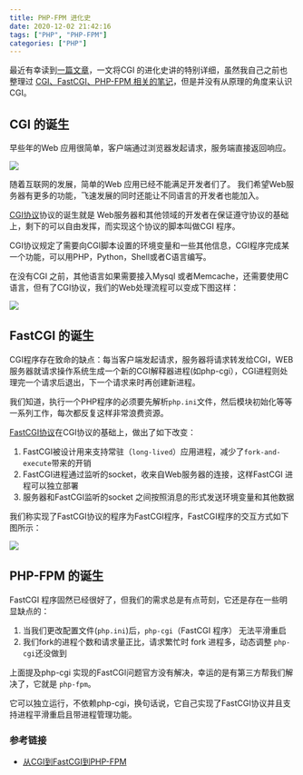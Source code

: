 ```yaml
---
title: PHP-FPM 进化史
date: 2020-12-02 21:42:16
tags: ["PHP", "PHP-FPM"]
categories: ["PHP"]
---
```


最近有幸读到[一篇文章](http://blog.leanote.com/post/weibo-007/%E4%BB%8ECGI%E5%88%B0FastCGI%E5%88%B0PHP-FPM)，一文将CGI 的进化史讲的特别详细，虽然我自己之前也整理过 [CGI、FastCGI、PHP-FPM 相关的笔记](https://www.0x2beace.com/what-is-the-relationship-between-php-fpm-and-nginx/)，但是并没有从原理的角度来认识 CGI。

<!-- more -->

## CGI 的诞生
早些年的Web 应用很简单，客户端通过浏览器发起请求，服务端直接返回响应。

![](https://cdn.jsdelivr.net/gh/0xAiKang/CDN/blog/images/20201202210831.png)

随着互联网的发展，简单的Web 应用已经不能满足开发者们了。
我们希望Web服务器有更多的功能，飞速发展的同时还能让不同语言的开发者也能加入。

[CGI协议](https://www.ietf.org/rfc/rfc3875)协议的诞生就是 Web服务器和其他领域的开发者在保证遵守协议的基础上，剩下的可以自由发挥，而实现这个协议的脚本叫做CGI 程序。

CGI协议规定了需要向CGI脚本设置的环境变量和一些其他信息，CGI程序完成某一个功能，可以用PHP，Python，Shell或者C语言编写。

在没有CGI 之前，其他语言如果需要接入Mysql 或者Memcache，还需要使用C 语言，但有了CGI协议，我们的Web处理流程可以变成下图这样：

![](https://cdn.jsdelivr.net/gh/0xAiKang/CDN/blog/images/20201202211748.png)

## FastCGI 的诞生
CGI程序存在致命的缺点：每当客户端发起请求，服务器将请求转发给CGI，WEB 服务器就请求操作系统生成一个新的CGI解释器进程(如php-cgi），CGI进程则处理完一个请求后退出，下一个请求来时再创建新进程。

我们知道，执行一个PHP程序的必须要先解析`php.ini`文件，然后模块初始化等等一系列工作，每次都反复这样非常浪费资源。

[FastCGI协议](http://andylin02.iteye.com/blog/648412)在CGI协议的基础上，做出了如下改变：
1. FastCGI被设计用来支持常驻（`long-lived`）应用进程，减少了`fork-and-execute`带来的开销
2. FastCGI进程通过监听的socket，收来自Web服务器的连接，这样FastCGI 进程可以独立部署
3. 服务器和FastCGI监听的socket 之间按照消息的形式发送环境变量和其他数据

我们称实现了FastCGI协议的程序为FastCGI程序，FastCGI程序的交互方式如下图所示：

![](https://cdn.jsdelivr.net/gh/0xAiKang/CDN/blog/images/20201202212619.png)

## PHP-FPM 的诞生
FastCGI 程序固然已经很好了，但我们的需求总是有点苛刻，它还是存在一些明显缺点的：
1. 当我们更改配置文件(`php.ini`)后，`php-cgi`（FastCGI 程序） 无法平滑重启
2. 我们fork的进程个数和请求量正比，请求繁忙时 fork 进程多，动态调整 `php-cgi`还没做到

上面提及php-cgi 实现的FastCGI问题官方没有解决，幸运的是有第三方帮我们解决了，它就是 `php-fpm`。

它可以独立运行，不依赖php-cgi，换句话说，它自己实现了FastCGI协议并且支持进程平滑重启且带进程管理功能。

### 参考链接
* [从CGI到FastCGI到PHP-FPM](http://blog.leanote.com/post/weibo-007/%E4%BB%8ECGI%E5%88%B0FastCGI%E5%88%B0PHP-FPM)